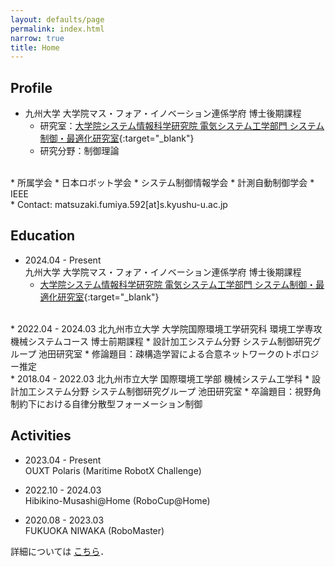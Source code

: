 ```yaml
---
layout: defaults/page
permalink: index.html
narrow: true
title: Home
---
```


## Profile
* 九州大学 大学院マス・フォア・イノベーション連係学府 博士後期課程  
    * 研究室：[大学院システム情報科学研究院 電気システム工学部門 システム制御・最適化研究室](https://sites.google.com/view/kyamamotolab){:target="_blank"}  
    * 研究分野：制御理論  
<br/>
* 所属学会
    * 日本ロボット学会
    * システム制御情報学会
    * 計測自動制御学会
    * IEEE  
<br/>
* Contact: matsuzaki.fumiya.592[at]s.kyushu-u.ac.jp

## Education
* 2024.04 - Present  
九州大学 大学院マス・フォア・イノベーション連係学府 博士後期課程  
    * [大学院システム情報科学研究院 電気システム工学部門 システム制御・最適化研究室](https://sites.google.com/view/kyamamotolab){:target="_blank"}  
<br/>
* 2022.04 - 2024.03  
北九州市立大学 大学院国際環境工学研究科 環境工学専攻 機械システムコース 博士前期課程  
    * 設計加工システム分野 システム制御研究グループ 池田研究室  
    * 修論題目：疎構造学習による合意ネットワークのトポロジー推定  
<br/>
* 2018.04 - 2022.03  
北九州市立大学 国際環境工学部 機械システム工学科
    * 設計加工システム分野 システム制御研究グループ 池田研究室  
    * 卒論題目：視野角制約下における自律分散型フォーメーション制御

## Activities
* 2023.04 - Present  
OUXT Polaris (Maritime RobotX Challenge)

* 2022.10 - 2024.03  
Hibikino-Musashi@Home (RoboCup@Home)

* 2020.08 - 2023.03  
FUKUOKA NIWAKA (RoboMaster)

詳細については [こちら](./activities.html)．

<!-- ## Scholarship
* JEES・ソフトバンク AI人材育成奨学金  
2022年4月 - 2023年3月，公益財団法人日本国際教育支援協会

* 公益財団法人千代田財団 給付奨学金  
2019年4月 - 2022年3月，公益財団法人千代田財団 -->


